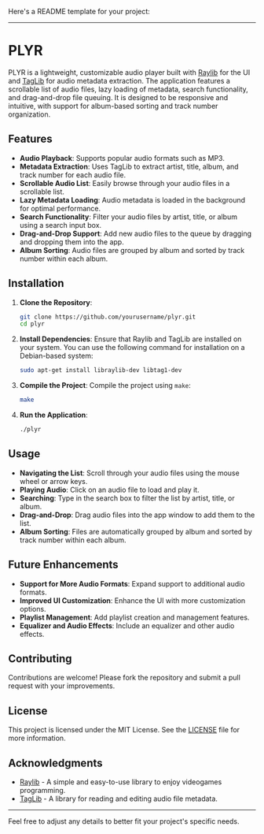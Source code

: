 Here's a README template for your project:

---

# PLYR

PLYR is a lightweight, customizable audio player built with [Raylib](https://www.raylib.com/) for the UI and [TagLib](https://taglib.org/) for audio metadata extraction. The application features a scrollable list of audio files, lazy loading of metadata, search functionality, and drag-and-drop file queuing. It is designed to be responsive and intuitive, with support for album-based sorting and track number organization.

## Features

- **Audio Playback**: Supports popular audio formats such as MP3.
- **Metadata Extraction**: Uses TagLib to extract artist, title, album, and track number for each audio file.
- **Scrollable Audio List**: Easily browse through your audio files in a scrollable list.
- **Lazy Metadata Loading**: Audio metadata is loaded in the background for optimal performance.
- **Search Functionality**: Filter your audio files by artist, title, or album using a search input box.
- **Drag-and-Drop Support**: Add new audio files to the queue by dragging and dropping them into the app.
- **Album Sorting**: Audio files are grouped by album and sorted by track number within each album.

## Installation

1. **Clone the Repository**:
   ```sh
   git clone https://github.com/yourusername/plyr.git
   cd plyr
   ```

2. **Install Dependencies**:
   Ensure that Raylib and TagLib are installed on your system. You can use the following command for installation on a Debian-based system:
   ```sh
   sudo apt-get install libraylib-dev libtag1-dev
   ```

3. **Compile the Project**:
   Compile the project using `make`:
   ```sh
   make
   ```

4. **Run the Application**:
   ```sh
   ./plyr
   ```

## Usage

- **Navigating the List**: Scroll through your audio files using the mouse wheel or arrow keys.
- **Playing Audio**: Click on an audio file to load and play it.
- **Searching**: Type in the search box to filter the list by artist, title, or album.
- **Drag-and-Drop**: Drag audio files into the app window to add them to the list.
- **Album Sorting**: Files are automatically grouped by album and sorted by track number within each album.

## Future Enhancements

- **Support for More Audio Formats**: Expand support to additional audio formats.
- **Improved UI Customization**: Enhance the UI with more customization options.
- **Playlist Management**: Add playlist creation and management features.
- **Equalizer and Audio Effects**: Include an equalizer and other audio effects.

## Contributing

Contributions are welcome! Please fork the repository and submit a pull request with your improvements.

## License

This project is licensed under the MIT License. See the [LICENSE](LICENSE) file for more information.

## Acknowledgments

- [Raylib](https://www.raylib.com/) - A simple and easy-to-use library to enjoy videogames programming.
- [TagLib](https://taglib.org/) - A library for reading and editing audio file metadata.

---

Feel free to adjust any details to better fit your project's specific needs.
